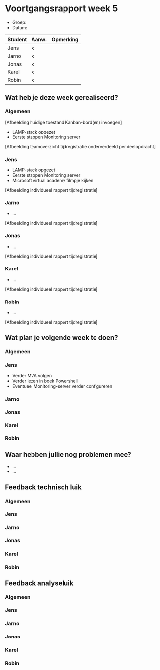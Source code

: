 # Voortgangsrapport week 5

* Groep:
* Datum:

| Student  | Aanw. | Opmerking |
| :---     | :---  | :---      |
| Jens |  x   |           |
| Jarno |   x   |           |
| Jonas |   x   |           |
| Karel |   x   |           |
| Robin |   x   |           |

## Wat heb je deze week gerealiseerd?

### Algemeen

[Afbeelding huidige toestand Kanban-bord(en) invoegen]

* LAMP-stack opgezet
* Eerste stappen Monitoring server

[Afbeelding teamoverzicht tijdregistratie onderverdeeld per deelopdracht]

### Jens

* LAMP-stack opgezet
* Eerste stappen Monitoring server
* Microsoft virtual academy filmpje kijken

[Afbeelding individueel rapport tijdregistratie]

### Jarno

* ...

[Afbeelding individueel rapport tijdregistratie]

### Jonas

* ...

[Afbeelding individueel rapport tijdregistratie]

### Karel

* ...

[Afbeelding individueel rapport tijdregistratie]

### Robin

* ...

[Afbeelding individueel rapport tijdregistratie]


## Wat plan je volgende week te doen?

### Algemeen
### Jens

* Verder MVA volgen
* Verder lezen in boek Powershell
* Eventueel Monitoring-server verder configureren

### Jarno
### Jonas
### Karel
### Robin


## Waar hebben jullie nog problemen mee?

* ...
* ...

## Feedback technisch luik

### Algemeen

### Jens
### Jarno
### Jonas
### Karel
### Robin

## Feedback analyseluik

### Algemeen

### Jens
### Jarno
### Jonas
### Karel
### Robin

